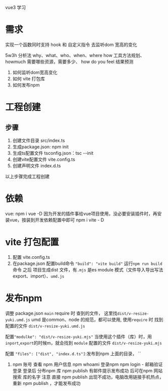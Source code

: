 vue3 学习
# 需求
实现一个函数同时支持 hook 和 自定义指令 去监听dom 宽高的变化




5w3h 分析法 
why、what、who、when、where
how 工具方法规划、howmuch 需要哪些资源，需要多少、 how do you feel 结果预测 

1. 如何监听dom宽高变化
2. 如何 vite 打包库
3. 如何发布npm


# 工程创建
## 步骤
1. 创建文件目录 src/index.ts
2. 生成package.json: npm init 
3. 生成ts配置文件 tsconfig.json：tsc --init
4. 创建vite配置文件  vite.config.ts
5. 创建声明文件  index.d.ts

以上步骤完成工程创建

# 依赖
vue: npm i vue -D  因为开发的插件事给vue项目使用，没必要安装插件时，再安装vue，按装到开发依赖配置中即可
npm i vite - D
 
# vite 打包配置
1. 配置 vite.config.ts 
2. 在package.json 配置build命令 `"build": "vite build"`
   运行`npm run build` 命令 之后 项目生成dist 文件，有`.mjs` 是es module 模式（文件导入导出写法export、import）、`umd.js` 



# 发布npm
调整 package.json 
`main` require 时 查到的文件， 这里找`dist/v-resize-yuki.umd.js`  umd 是common、node 的规范，都可以使用, 使用`require` 时 找到配置的文件 `dist/v-resize-yuki.umd.js`

配置`"modulke": "dist/v-resize-yuki.mjs"` 当使用这个插件（库）时，用`inport`,`export`的时候m，就会找到 `module` 配置的文件 `dist/v-resize-yuki.mjs`


配置 `"files": ["dist", "index.d.ts"]`:发布到npm 上面的目录， ``

1. npm 账号
查看 npm 用户信息 npm whoami 
登录npm npm login - 邮箱验证登录
登录后 分布npm 库  npm publish  有邮件提示发布成功 后可在npm 网站 搜索 库的名字
注意 直接  npm publish  出现不成功，电脑改用链接手机热点，重新 npm publish ，才能发布成功


